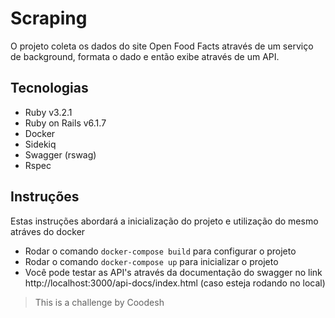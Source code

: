 
# Scraping

O projeto coleta os dados do site Open Food Facts através de um serviço de background, formata o dado e então exibe através de um API.

## Tecnologias

- Ruby v3.2.1
- Ruby on Rails v6.1.7
- Docker
- Sidekiq
- Swagger (rswag)
- Rspec

## Instruções

Estas instruções abordará a inicialização do projeto e utilização do mesmo atráves do docker

- Rodar o comando `docker-compose build` para configurar o projeto
- Rodar o comando `docker-compose up` para inicializar o projeto
- Você pode testar as API's através da documentação do swagger no link http://localhost:3000/api-docs/index.html (caso esteja rodando no local)

> This is a challenge by Coodesh
